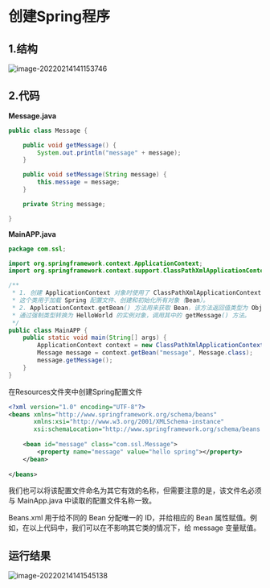 # 创建Spring程序



 ## 1.结构

![image-20220214141153746](C:\Users\26442\AppData\Roaming\Typora\typora-user-images\image-20220214141153746.png)

## 2.代码

**Message.java**

```java
public class Message {

    public void getMessage() {
        System.out.println("message" + message);
    }

    public void setMessage(String message) {
        this.message = message;
    }

    private String message;

}
```



**MainAPP.java**

```java
package com.ssl;

import org.springframework.context.ApplicationContext;
import org.springframework.context.support.ClassPathXmlApplicationContext;

/**
 * 1. 创建 ApplicationContext 对象时使用了 ClassPathXmlApplicationContext 类，
 * 这个类用于加载 Spring 配置文件、创建和初始化所有对象（Bean）。
 * 2. ApplicationContext.getBean() 方法用来获取 Bean，该方法返回值类型为 Object，
 * 通过强制类型转换为 HelloWorld 的实例对象，调用其中的 getMessage() 方法。
 */
public class MainAPP {
    public static void main(String[] args) {
        ApplicationContext context = new ClassPathXmlApplicationContext("Beans.xml");
        Message message = context.getBean("message", Message.class);
        message.getMessage();
    }
}

```

在Resources文件夹中创建Spring配置文件

```xml
<?xml version="1.0" encoding="UTF-8"?>
<beans xmlns="http://www.springframework.org/schema/beans"
       xmlns:xsi="http://www.w3.org/2001/XMLSchema-instance"
       xsi:schemaLocation="http://www.springframework.org/schema/beans http://www.springframework.org/schema/beans/spring-beans.xsd">
    
    <bean id="message" class="com.ssl.Message">
        <property name="message" value="hello spring"></property>
    </bean>
    
</beans>
```

我们也可以将该配置文件命名为其它有效的名称，但需要注意的是，该文件名必须与 MainApp.java 中读取的配置文件名称一致。

Beans.xml 用于给不同的 Bean 分配唯一的 ID，并给相应的 Bean 属性赋值。例如，在以上代码中，我们可以在不影响其它类的情况下，给 message 变量赋值。



## 运行结果

![image-20220214141545138](C:\Users\26442\AppData\Roaming\Typora\typora-user-images\image-20220214141545138.png)